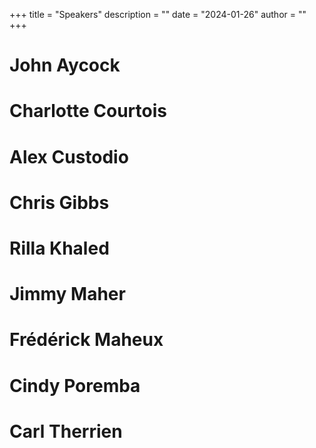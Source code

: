 +++
title = "Speakers"
description = ""
date = "2024-01-26"
author = ""
+++

# John Aycock

# Charlotte Courtois

# Alex Custodio

# Chris Gibbs

# Rilla Khaled

# Jimmy Maher

# Frédérick Maheux

# Cindy Poremba 

# Carl Therrien
